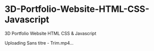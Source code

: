 # 3D-Portfolio-Website-HTML-CSS-Javascript
3D Portfolio Website  HTML CSS &amp; Javascript


Uploading Sans titre - Trim.mp4…

